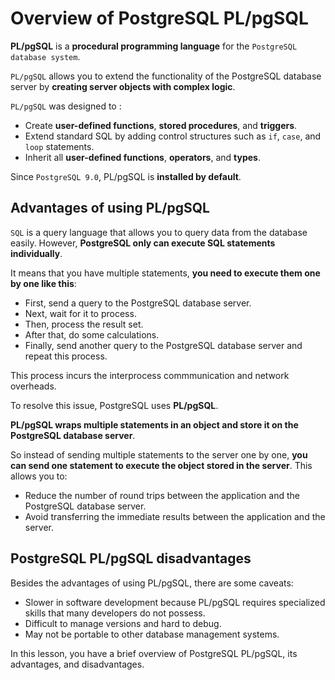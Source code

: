# Overview of PostgreSQL PL/pgSQL

**PL/pgSQL** is a **procedural programming language** for the `PostgreSQL database system`.

`PL/pgSQL` allows you to extend the functionality of the PostgreSQL database server by **creating server objects with complex logic**.

`PL/pgSQL` was designed to :

- Create **user-defined functions**, **stored procedures**, and **triggers**.
- Extend standard SQL by adding control structures such as `if`, `case`, and `loop` statements.
- Inherit all **user-defined functions**, **operators**, and **types**.

Since `PostgreSQL 9.0`, PL/pgSQL is **installed by default**.

## Advantages of using PL/pgSQL

`SQL` is a query language that allows you to query data from the database easily. However, **PostgreSQL only can execute SQL statements individually**.

It means that you have multiple statements, **you need to execute them one by one like this**:

- First, send a query to the PostgreSQL database server.
- Next, wait for it to process.
- Then, process the result set.
- After that, do some calculations.
- Finally, send another query to the PostgreSQL database server and repeat this process.

This process incurs the interprocess commmunication and network overheads.

To resolve this issue, PostgreSQL uses **PL/pgSQL**.

**PL/pgSQL wraps multiple statements in an object and store it on the PostgreSQL database server**.

So instead of sending multiple statements to the server one by one, **you can send one statement to execute the object stored in the server**. This allows you to:

- Reduce the number of round trips between the application and the PostgreSQL database server.
- Avoid transferring the immediate results between the application and the server.


## PostgreSQL PL/pgSQL disadvantages

Besides the advantages of using PL/pgSQL, there are some caveats:

- Slower in software development because PL/pgSQL requires specialized skills that many developers do not possess.
- Difficult to manage versions and hard to debug.
- May not be portable to other database management systems.

In this lesson, you have a brief overview of PostgreSQL PL/pgSQL, its advantages, and disadvantages.
